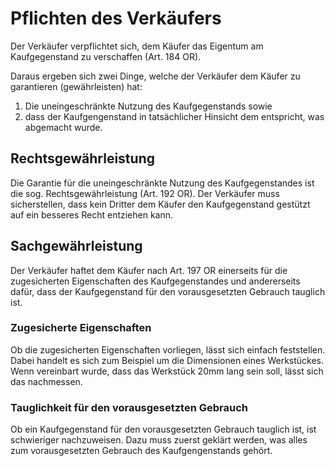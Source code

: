 # Pflichten des Verkäufers

Der Verkäufer verpflichtet sich, dem Käufer das Eigentum am Kaufgegenstand zu
verschaffen (Art. 184 OR).

Daraus ergeben sich zwei Dinge, welche der Verkäufer dem Käufer zu garantieren
(gewährleisten) hat:

1. Die uneingeschränkte Nutzung des Kaufgegenstands sowie
2. dass der Kaufgengenstand in tatsächlicher Hinsicht dem entspricht, was
   abgemacht wurde.

## Rechtsgewährleistung

Die Garantie für die uneingeschränkte Nutzung des Kaufgegenstandes ist die sog.
Rechtsgewährleistung (Art. 192 OR). Der Verkäufer muss sicherstellen, dass kein
Dritter dem Käufer den Kaufgegenstand gestützt auf ein besseres Recht entziehen
kann.

## Sachgewährleistung

Der Verkäufer haftet dem Käufer nach Art. 197 OR einerseits für die
zugesicherten Eigenschaften des Kaufgegenstandes und andererseits dafür, dass
der Kaufgegenstand für den vorausgesetzten Gebrauch tauglich ist.

### Zugesicherte Eigenschaften

Ob die zugesicherten Eigenschaften vorliegen, lässt sich einfach feststellen.
Dabei handelt es sich zum Beispiel um die Dimensionen eines Werkstückes. Wenn
vereinbart wurde, dass das Werkstück 20mm lang sein soll, lässt sich das
nachmessen.

### Tauglichkeit für den vorausgesetzten Gebrauch

Ob ein Kaufgegenstand für den vorausgesetzten Gebrauch tauglich ist, ist
schwieriger nachzuweisen. Dazu muss zuerst geklärt werden, was alles zum
vorausgesetzten Gebrauch des Kaufgengenstands gehört.